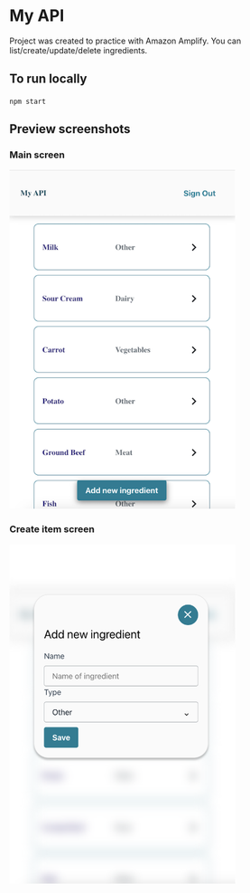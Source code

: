 # My API

Project was created to practice with Amazon Amplify.
You can list/create/update/delete ingredients.

## To run locally

`npm start`

## Preview screenshots

### Main screen

<!-- ![Create item screen](src/images/my_api_create.png) -->
<img src="src/images/my_api_main.png" alt="Create item screen" width="400" height="600">

### Create item screen

<img src="src/images/my_api_create.png" alt="Create item screen" width="400" height="600">
